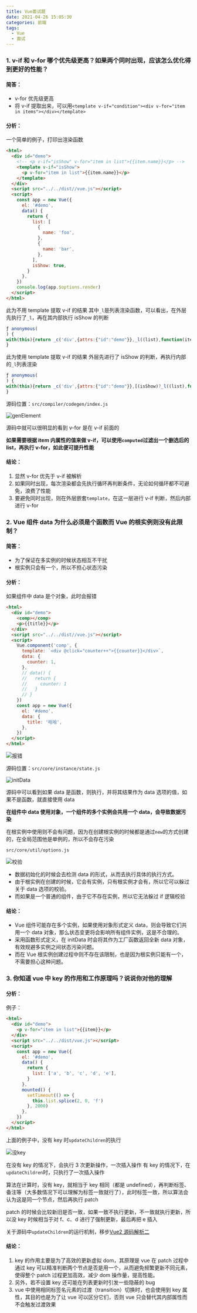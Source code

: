 ```yaml
---
title: Vue面试题
date: 2021-04-26 15:05:30
categories: 前端
tags:
  - Vue
  - 面试
---
```


### 1. v-if 和 v-for 哪个优先级更高？如果两个同时出现，应该怎么优化得到更好的性能？

#### 简答：

- v-for 优先级更高
- 将 v-if 提取出来，可以用`<template v-if="condition"><div v-for="item in items"></div></template>`

#### 分析：

一个简单的例子，打印出渲染函数

```html
<html>
  <div id="demo">
    <!-- <p v-if="isShow" v-for="item in list">{{item.name}}</p> -->
    <template v-if="isShow">
      <p v-for="item in list">{{item.name}}</p>
    </template>
  </div>
  <script src="../../dist//vue.js"></script>
  <script>
    const app = new Vue({
      el: '#demo',
      data() {
        return {
          list: [
            {
              name: 'foo',
            },
            {
              name: 'bar',
            },
          ],
          isShow: true,
        }
      },
    })
    console.log(app.$options.render)
  </script>
</html>
```

此为不用 template 提取 v-if 的结果
其中`_l`是列表渲染函数，可以看出，在外层先执行了`_l`，再在其内部执行 isShow 的判断

```js
ƒ anonymous(
) {
with(this){return _c('div',{attrs:{"id":"demo"}},_l((list),function(item){return (isShow)?_c('p',[_v(_s(item.name))]):_e()}),0)}
}
```

此为使用 template 提取 v-if 的结果
外层先进行了 isShow 的判断，再执行内部的`_l`列表渲染

```js
ƒ anonymous(
) {
with(this){return _c('div',{attrs:{"id":"demo"}},[(isShow)?_l((list),function(item){return _c('p',[_v(_s(item.name))])}):_e()],2)}
}
```

源码位置：`src/compiler/codegen/index.js`

![genElement](./Vue面试题/1.png)

源码中就可以很明显的看到 v-for 是在 v-if 前面的

**如果需要根据 item 内属性的值来做 v-if，可以使用`computed`过滤出一个删选后的 list，再执行 v-for，如此便可提升性能**

#### 结论：

1. 显然 v-for 优先于 v-if 被解析
2. 如果同时出现，每次渲染都会先执行循环再判断条件，无论如何循环都不可避免，浪费了性能
3. 要避免同时出现，则在外层嵌套`template`，在这一层进行 v-if 判断，然后内部进行 v-for

### 2. Vue 组件 data 为什么必须是个函数而 Vue 的根实例则没有此限制？

#### 简答：

- 为了保证在多实例的时候状态相互不干扰
- 根实例只会有一个，所以不担心状态污染

#### 分析：

如果组件中 data 是个对象，此时会报错

```html
<html>
  <div id="demo">
    <comp></comp>
    <p>{{title}}</p>
  </div>
  <script src="../../dist//vue.js"></script>
  <script>
    Vue.component('comp', {
      template: `<div @click="counter++">{{counter}}</div>`,
      data: {
        counter: 1,
      },
      // data() {
      //   return {
      //     counter: 1
      //   }
      // }
    })
    const app = new Vue({
      el: '#demo',
      data: {
        title: '哈哈',
      },
    })
  </script>
</html>
```

![报错](./Vue面试题/2.png)

源码位置：`src/core/instance/state.js`

![initData](./Vue面试题/3.png)

源码中可以看到如果 data 是函数，则执行，并将其结果作为 data 选项的值，如果不是函数，就直接使用 data

**在组件中 data 使用对象，一个组件的多个实例会共用一个 data，会导致数据污染**

在根实例中使用则不会有问题，因为在创建根实例的时候都是通过`new`的方式创建的，在全局范围他是单例的，所以不会存在污染

`src/core/util/options.js`

![校验]('./Vue面试题/4.png)

- 数据初始化的时候会去检测 data 的形式，从而去执行具体的执行方式。
- 由于根实例在创建的时候，它会有实例，只有根实例才会有，所以它可以躲过关于 data 选项的校验。
- 而如果是一个普通的组件，由于它不存在实例，所以它无法躲过 if 逻辑校验

#### 结论：

- Vue 组件可能存在多个实例，如果使用对象形式定义 data，则会导致它们共用一个 data 对象，那么状态变更将会影响所有组件实例，这是不合理的。
- 采用函数形式定义，在 initData 时会将其作为工厂函数返回全新 data 对象，有效规避多实例之间状态污染问题。
- 而在 Vue 根实例创建过程中则不存在该限制，也是因为根实例只能有一个，不需要担心这种问题。

### 3. 你知道 vue 中 key 的作用和工作原理吗？说说你对他的理解

#### 分析：

例子：

```html
<html>
  <div id="demo">
    <p v-for="item in list">{{item}}</p>
  </div>
  <script src="../../dist/vue.js"></script>
  <script>
    const app = new Vue({
      el: '#demo',
      data() {
        return {
          list: ['a', 'b', 'c', 'd', 'e'],
        }
      },
      mounted() {
        setTimeout(() => {
          this.list.splice(2, 0, 'f')
        }, 2000)
      },
    })
  </script>
</html>
```

上面的例子中，没有 key 时`updateChildren`的执行

![没key](./Vue面试题/5.png)

在没有 key 的情况下，会执行 3 次更新操作，一次插入操作
有 key 的情况下，在`updateChildren`时，只执行了一次插入操作

算法在计算时，没有 key，就相当于 key 相同（都是 undefined），再判断标签、备注等（大多数情况下可以理解为标签一致就行了），此时标签一致，所以算法会认为这是同一个节点，然后再执行 patch

patch 的时候会比较新旧是否一致，如果一致不执行更新，不一致就执行更新，所以没 key 时候相当于对 f、c、d 进行了强制更新，最后再把 e 插入

关于源码中`updateChildren`的运行机制，移步[Vue2 源码解析二](https://yongmaple.com/2021/04/15/Vue2源码解析二/)

#### 结论：

1. key 的作用主要是为了高效的更新虚拟 dom，其原理是 vue 在 patch 过程中通过 key 可以精准判断两个节点是否是用一个，从而避免频繁更新不同元素，使得整个 patch 过程更加高效，减少 dom 操作量，提高性能。
2. 另外，若不设置 key 还可能在列表更新时引发一些隐蔽的 bug
3. vue 中使用相同标签名元素的过渡（transition）切换时，也会使用到 key 属性，其目的也是为了让 vue 可以区分它们，否则 vue 只会替代其内部属性而不会触发过渡效果

